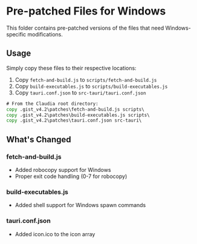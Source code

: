# Pre-patched Files for Windows

This folder contains pre-patched versions of the files that need Windows-specific modifications.

## Usage

Simply copy these files to their respective locations:

1. Copy `fetch-and-build.js` to `scripts/fetch-and-build.js`
2. Copy `build-executables.js` to `scripts/build-executables.js`
3. Copy `tauri.conf.json` to `src-tauri/tauri.conf.json`

```cmd
# From the Claudia root directory:
copy .gist_v4.2\patches\fetch-and-build.js scripts\
copy .gist_v4.2\patches\build-executables.js scripts\
copy .gist_v4.2\patches\tauri.conf.json src-tauri\
```

## What's Changed

### fetch-and-build.js
- Added robocopy support for Windows
- Proper exit code handling (0-7 for robocopy)

### build-executables.js
- Added shell support for Windows spawn commands

### tauri.conf.json
- Added icon.ico to the icon array